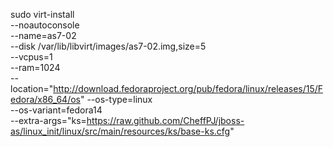 sudo virt-install \
--noautoconsole \
--name=as7-02 \
--disk /var/lib/libvirt/images/as7-02.img,size=5 \
--vcpus=1 \
--ram=1024 \
--location="http://download.fedoraproject.org/pub/fedora/linux/releases/15/Fedora/x86_64/os"
--os-type=linux \
--os-variant=fedora14 \
--extra-args="ks=https://raw.github.com/CheffPJ/jboss-as/linux_init/linux/src/main/resources/ks/base-ks.cfg"
